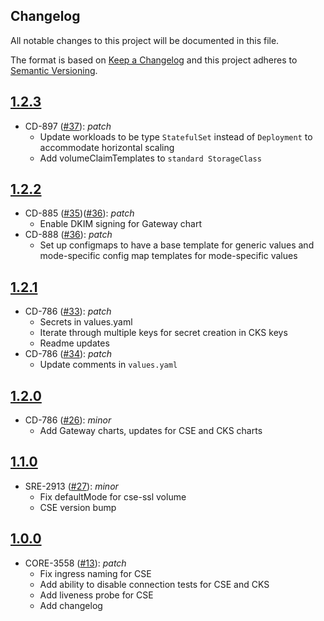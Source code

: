 ## Changelog
All notable changes to this project will be documented in this file.

The format is based on [Keep a Changelog](http://keepachangelog.com/en/1.0.0/)
and this project adheres to [Semantic Versioning](http://semver.org/spec/v2.0.0.html).

## [1.2.3](https://github.com/virtru-corp/virtru-charts/compare/1.2.2...1.2.3)
- CD-897 ([#37](https://github.com/virtru-corp/virtru-charts/pull/37)): _patch_
  - Update workloads to be type `StatefulSet` instead of `Deployment` to accommodate horizontal scaling
  - Add volumeClaimTemplates to `standard StorageClass`

## [1.2.2](https://github.com/virtru-corp/virtru-charts/compare/1.2.1...1.2.2)
- CD-885 ([#35](https://github.com/virtru-corp/virtru-charts/pull/35))([#36](https://github.com/virtru-corp/virtru-charts/pull/36)): _patch_
  - Enable DKIM signing for Gateway chart
- CD-888 ([#36](https://github.com/virtru-corp/virtru-charts/pull/36)): _patch_
  - Set up configmaps to have a base template for generic values and mode-specific config map templates for mode-specific values

## [1.2.1](https://github.com/virtru-corp/virtru-charts/compare/1.2.0...1.2.1)
- CD-786 ([#33](https://github.com/virtru-corp/virtru-charts/pull/33)): _patch_
  - Secrets in values.yaml
  - Iterate through multiple keys for secret creation in CKS keys
  - Readme updates
- CD-786 ([#34](https://github.com/virtru-corp/virtru-charts/pull/34)): _patch_
  - Update comments in `values.yaml`
## [1.2.0](https://github.com/virtru-corp/virtru-charts/compare/1.1.0...1.2.0)
- CD-786 ([#26](https://github.com/virtru-corp/virtru-charts/pull/26)): _minor_
  - Add Gateway charts, updates for CSE and CKS charts

## [1.1.0](https://github.com/virtru-corp/virtru-charts/compare/1.0.0...1.1.0)
- SRE-2913 ([#27](https://github.com/virtru-corp/virtru-charts/pull/27)): _minor_
  - Fix defaultMode for cse-ssl volume
  - CSE version bump

## [1.0.0](https://github.com/virtru-corp/virtru-charts/compare/1.0.0)
- CORE-3558 ([#13](https://github.com/virtru-corp/virtru-charts/pull/13)): _patch_
  - Fix ingress naming for CSE
  - Add ability to disable connection tests for CSE and CKS
  - Add liveness probe for CSE
  - Add changelog
